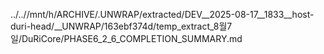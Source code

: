 ../..//mnt/h/ARCHIVE/.UNWRAP/extracted/DEV__2025-08-17__1833__host-duri-head/__UNWRAP/163ebf374d/temp_extract_8월7일/DuRiCore/PHASE6_2_6_COMPLETION_SUMMARY.md